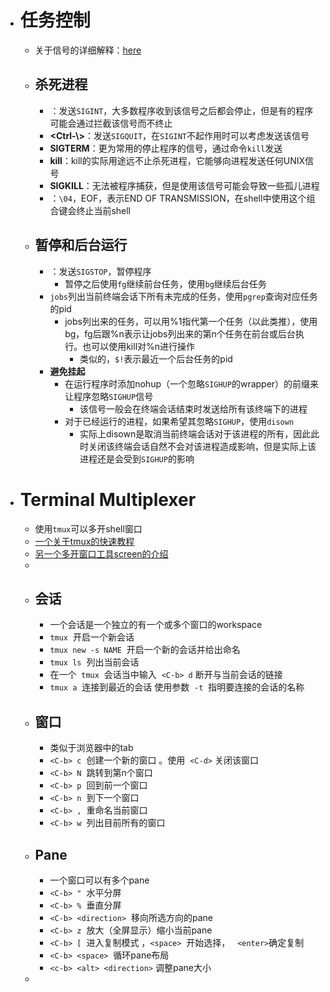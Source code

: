 - # 任务控制
	- 关于信号的详细解释：[here](https://en.wikipedia.org/wiki/Signal_(IPC))
	- ## 杀死进程
		- **<Ctrl-C>**：发送`SIGINT`，大多数程序收到该信号之后都会停止，但是有的程序可能会通过拦截该信号而不终止
		- **<Ctrl-\\>**：发送`SIGQUIT`，在`SIGINT`不起作用时可以考虑发送该信号
		- **SIGTERM**：更为常用的停止程序的信号，通过命令`kill`发送
		- **kill**：kill的实际用途远不止杀死进程，它能够向进程发送任何UNIX信号
		- **SIGKILL**：无法被程序捕获，但是使用该信号可能会导致一些孤儿进程
		- **<Ctrl-D>**：``\04``，EOF，表示END OF TRANSMISSION，在shell中使用这个组合键会终止当前shell
	- ## 暂停和后台运行
		- **<Ctrl-Z>**：发送`SIGSTOP`，暂停程序
			- 暂停之后使用`fg`继续前台任务，使用`bg`继续后台任务
		- `jobs`列出当前终端会话下所有未完成的任务，使用`pgrep`查询对应任务的pid
			- jobs列出来的任务，可以用%1指代第一个任务（以此类推），使用bg，fg后跟%n表示让jobs列出来的第n个任务在前台或后台执行。也可以使用kill对%n进行操作
				- 类似的，``$!``表示最近一个后台任务的pid
		- **避免挂起**
			- 在运行程序时添加nohup（一个忽略`SIGHUP`的wrapper）的前缀来让程序忽略`SIGHUP`信号
				- 该信号一般会在终端会话结束时发送给所有该终端下的进程
			- 对于已经运行的进程，如果希望其忽略``SIGHUP``，使用``disown``
				- 实际上disown是取消当前终端会话对于该进程的所有，因此此时关闭该终端会话自然不会对该进程造成影响，但是实际上该进程还是会受到``SIGHUP``的影响
- # Terminal Multiplexer
	- 使用``tmux``可以多开shell窗口
	- [一个关于tmux的快速教程](https://www.hamvocke.com/blog/a-quick-and-easy-guide-to-tmux/)
	- [另一个多开窗口工具screen的介绍](http://linuxcommand.org/lc3_adv_termmux.php)
	-
	- ## 会话
		- 一个会话是一个独立的有一个或多个窗口的workspace
		- `tmux`  开启一个新会话
		- `tmux new -s NAME`  开启一个新的会话并给出命名
		- `tmux ls`  列出当前会话
		- 在一个  `tmux`  会话当中输入  `<C-b> d` 断开与当前会话的链接
		- `tmux a`  连接到最近的会话 使用参数  `-t`  指明要连接的会话的名称
	- ## 窗口
		- 类似于浏览器中的tab
		- `<C-b> c`  创建一个新的窗口 。使用  `<C-d>` 关闭该窗口
		- `<C-b> N`  跳转到第n个窗口
		- `<C-b> p`  回到前一个窗口
		- `<C-b> n`  到下一个窗口
		- `<C-b> ,`  重命名当前窗口
		- `<C-b> w`  列出目前所有的窗口
	- ## Pane
		- 一个窗口可以有多个pane
		- `<C-b> "`  水平分屏
		- `<C-b> %`  垂直分屏
		- `<C-b> <direction>`  移向所选方向的pane
		- `<C-b> z`  放大（全屏显示）缩小当前pane
		- `<C-b> [`  进入复制模式 ，`<space>`  开始选择，   `<enter>`确定复制
		- `<C-b> <space>`  循环pane布局
		- ``<c-b> <alt> <direction>`` 调整pane大小
	-